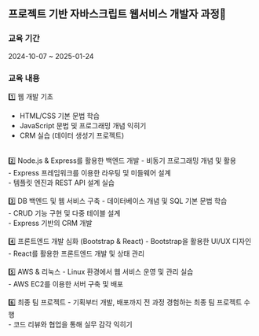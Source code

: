 ## 프로젝트 기반 자바스크립트 웹서비스 개발자 과정🌱

### 교육 기간
2024-10-07 ~ 2025-01-24

### 교육 내용
1️⃣ 웹 개발 기초
- HTML/CSS 기본 문법 학습</br>
- JavaScript 문법 및 프로그래밍 개념 익히기</br>
- CRM 실습 (데이터 생성기 프로젝트)</br>
</br>
2️⃣ Node.js & Express를 활용한 백엔드 개발
- 비동기 프로그래밍 개념 및 활용</br>
- Express 프레임워크를 이용한 라우팅 및 미들웨어 설계</br>
- 템플릿 엔진과 REST API 설계 실습</br>
</br>
3️⃣ DB 백엔드 및 웹 서비스 구축
- 데이터베이스 개념 및 SQL 기본 문법 학습</br>
- CRUD 기능 구현 및 다중 테이블 설계</br>
- Express 기반의 CRM 개발</br>
</br>
4️⃣ 프론트엔드 개발 심화 (Bootstrap & React)
- Bootstrap을 활용한 UI/UX 디자인</br>
- React를 활용한 프론트엔드 개발 및 상태 관리</br>
</br>
5️⃣ AWS & 리눅스
- Linux 환경에서 웹 서비스 운영 및 관리 실습</br>
- AWS EC2를 이용한 서버 구축 및 배포</br>
</br>
6️⃣ 최종 팀 프로젝트
- 기획부터 개발, 배포까지 전 과정 경험하는 최종 팀 프로젝트 수행</br>
- 코드 리뷰와 협업을 통해 실무 감각 익히기</br>


